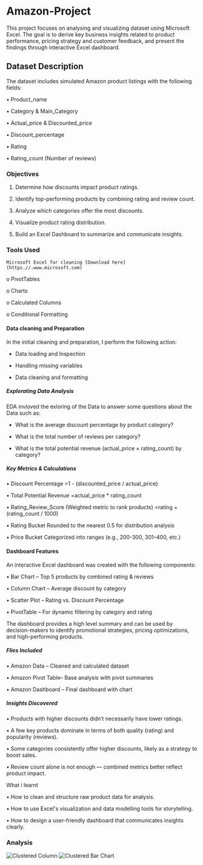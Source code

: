 # Amazon-Project
This project focuses on analysing and visualizing dataset using Microsoft Excel.
The goal is to derive key business insights related to product performance, pricing strategy and customer feedback, and present the findings through interactive Excel dashboard.
## Dataset Description
The dataset includes simulated Amazon product listings with the following fields:

•	Product_name

•	Category & Main_Category

•	Actual_price & Discounted_price

•	Discount_percentage

•	Rating

•	Rating_count (Number of reviews)
### Objectives
1.	Determine how discounts impact product ratings.
   
2. Identify top-performing products by combining rating and review count.
	
3. Analyze which categories offer the most discounts.

4.	Visualize product rating distribution.

5.	Build an Excel Dashboard to summarize and communicate insights.
   
### Tools Used

	Microsoft Excel for cleaning [Download here](https.//.www.microsoft.com)

o	PivotTables

o	Charts

o	Calculated Columns

o	Conditional Formatting

#### Data cleaning and Preparation

In the initial cleaning and preparation, I perform the following action:

- Data loading and Inspection

- Handling missing variables

- Data cleaning and formatting

##### Explorating Data Analysis
EDA invloved the exloring of the Data to answer some questions about the Data such as:

- What is the average discount percentage by product category?
  
-  What is the total number of reviews per category?
  
- What is the total potential revenue (actual_price × rating_count) by category?


##### Key Metrics & Calculations

•	Discount Percentage
=1 - (discounted_price / actual_price)

•	Total Potential Revenue
=actual_price * rating_count

•	Rating_Review_Score (Weighted metric to rank products)
=rating + (rating_count / 1000)

•	Rating Bucket
Rounded to the nearest 0.5 for distribution analysis

•	Price Bucket
Categorized into ranges (e.g., 200-300, 301–400, etc.)
#### Dashboard Features
An interactive Excel dashboard was created with the following components:

•	Bar Chart – Top 5 products by combined rating & reviews

•	Column Chart – Average discount by category

•	Scatter Plot – Rating vs. Discount Percentage

•	PivotTable – For dynamic filtering by category and rating

The dashboard provides a high level summary and can be used by decision-makers to identify promotional strategies, pricing optimizations, and high-performing products.
 
##### Flies Included

•	Amazon Data – Cleaned and calculated dataset

•	Amazon Pivot Table– Base analysis with pivot summaries

•	Amazon Dashboard – Final dashboard with chart

##### Insights Discovered

•	Products with higher discounts didn’t necessarily have lower ratings.

•	A few key products dominate in terms of both quality (rating) and popularity (reviews).

•	Some categories consistently offer higher discounts, likely as a strategy to boost sales.

•	Review count alone is not enough — combined metrics better reflect product impact.

What i learnt

•	How to clean and structure raw product data for analysis.

•	How to use Excel's visualization and data modelling tools for storytelling.

•	How to design a user-friendly dashboard that communicates insights clearly.

### Analysis

![Clustered Column](https://github.com/user-attachments/assets/f70c6723-6f8a-4c56-8025-beaf5ef2dba2)
![Clustered Bar Chart](https://github.com/user-attachments/assets/02054f3c-3e24-43ee-8d73-9cf93d752eeb)
